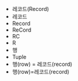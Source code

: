 - 레코드(Record)
- 레코드
- Record
- ReCord
- RC
- R
- 행
- Tuple
- 행(row) = 레코드(record)
- 행(row)=레코드(record)